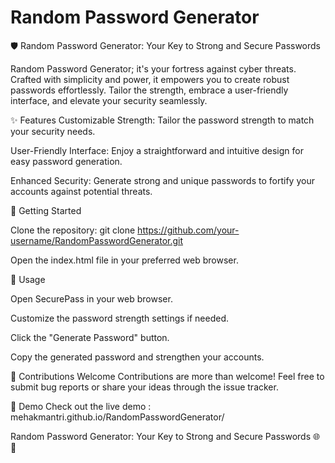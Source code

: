 # Random Password Generator

🛡️ Random Password Generator: Your Key to Strong and Secure Passwords

Random Password Generator; it's your fortress against cyber threats. Crafted with simplicity and power, it empowers you to create robust passwords effortlessly. Tailor the strength, embrace a user-friendly interface, and elevate your security seamlessly.

✨ Features
Customizable Strength: Tailor the password strength to match your security needs.

User-Friendly Interface: Enjoy a straightforward and intuitive design for easy password generation.

Enhanced Security: Generate strong and unique passwords to fortify your accounts against potential threats.

🚀 Getting Started

Clone the repository: git clone https://github.com/your-username/RandomPasswordGenerator.git

Open the index.html file in your preferred web browser.

🎯 Usage

Open SecurePass in your web browser.

Customize the password strength settings if needed.

Click the "Generate Password" button.

Copy the generated password and strengthen your accounts.

🤝 Contributions Welcome
Contributions are more than welcome! Feel free to submit bug reports or share your ideas through the issue tracker.

🚀 Demo
Check out the live demo : mehakmantri.github.io/RandomPasswordGenerator/

Random Password Generator: Your Key to Strong and Secure Passwords 🌐🔐
